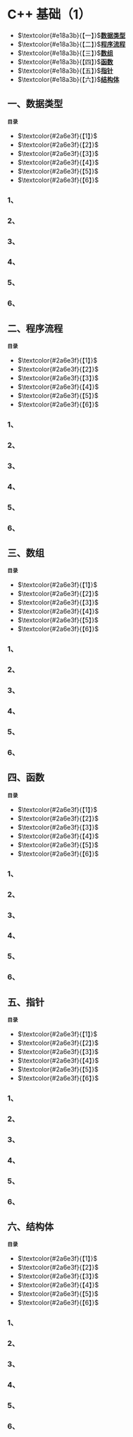 # C++ 基础（1）

- $\textcolor{#e18a3b}{【一】}$**[数据类型](#1)**
- $\textcolor{#e18a3b}{【二】}$**[程序流程](#2)**
- $\textcolor{#e18a3b}{【三】}$**[数组](#3)**
- $\textcolor{#e18a3b}{【四】}$**[函数](#4)**
- $\textcolor{#e18a3b}{【五】}$**[指针](#5)**
- $\textcolor{#e18a3b}{【六】}$**[结构体](#6)**

## 一、数据类型

<a id="1">**`目录`**</a>

- $\textcolor{#2a6e3f}{【1】}$ [](#1.1)
- $\textcolor{#2a6e3f}{【2】}$ [](#1.2)
- $\textcolor{#2a6e3f}{【3】}$ [](#1.3)
- $\textcolor{#2a6e3f}{【4】}$ [](#1.4)
- $\textcolor{#2a6e3f}{【5】}$ [](#1.5)
- $\textcolor{#2a6e3f}{【6】}$ [](#1.6)

### 1、

<a id="1.1"></a>

### 2、

<a id="1.2"></a>

### 3、

<a id="1.3"></a>

### 4、

<a id="1.4"></a>

### 5、

<a id="1.5"></a>

### 6、

<a id="1.6"></a>

## 二、程序流程

<a id="2">**`目录`**</a>

- $\textcolor{#2a6e3f}{【1】}$ [](#2.1)
- $\textcolor{#2a6e3f}{【2】}$ [](#2.2)
- $\textcolor{#2a6e3f}{【3】}$ [](#2.3)
- $\textcolor{#2a6e3f}{【4】}$ [](#2.4)
- $\textcolor{#2a6e3f}{【5】}$ [](#2.5)
- $\textcolor{#2a6e3f}{【6】}$ [](#2.6)

### 1、

<a id="2.1"></a>

### 2、

<a id="2.2"></a>

### 3、

<a id="2.3"></a>

### 4、

<a id="2.4"></a>

### 5、

<a id="2.5"></a>

### 6、

<a id="2.6"></a>

## 三、数组

<a id="3">**`目录`**</a>

- $\textcolor{#2a6e3f}{【1】}$ [](#3.1)
- $\textcolor{#2a6e3f}{【2】}$ [](#3.2)
- $\textcolor{#2a6e3f}{【3】}$ [](#3.3)
- $\textcolor{#2a6e3f}{【4】}$ [](#3.4)
- $\textcolor{#2a6e3f}{【5】}$ [](#3.5)
- $\textcolor{#2a6e3f}{【6】}$ [](#3.6)

### 1、

<a id="3.1"></a>

### 2、

<a id="3.2"></a>

### 3、

<a id="3.3"></a>

### 4、

<a id="3.4"></a>

### 5、

<a id="3.5"></a>

### 6、

<a id="3.6"></a>

## 四、函数

<a id="4">**`目录`**</a>

- $\textcolor{#2a6e3f}{【1】}$ [](#4.1)
- $\textcolor{#2a6e3f}{【2】}$ [](#4.2)
- $\textcolor{#2a6e3f}{【3】}$ [](#4.3)
- $\textcolor{#2a6e3f}{【4】}$ [](#4.4)
- $\textcolor{#2a6e3f}{【5】}$ [](#4.5)
- $\textcolor{#2a6e3f}{【6】}$ [](#4.6)

### 1、

<a id="4.1"></a>

### 2、

<a id="4.2"></a>

### 3、

<a id="4.3"></a>

### 4、

<a id="4.4"></a>

### 5、

<a id="4.5"></a>

### 6、

<a id="4.6"></a>

## 五、指针

<a id="5">**`目录`**</a>

- $\textcolor{#2a6e3f}{【1】}$ [](#5.1)
- $\textcolor{#2a6e3f}{【2】}$ [](#5.2)
- $\textcolor{#2a6e3f}{【3】}$ [](#5.3)
- $\textcolor{#2a6e3f}{【4】}$ [](#5.4)
- $\textcolor{#2a6e3f}{【5】}$ [](#5.5)
- $\textcolor{#2a6e3f}{【6】}$ [](#5.6)

### 1、

<a id="5.1"></a>

### 2、

<a id="5.2"></a>

### 3、

<a id="5.3"></a>

### 4、

<a id="5.4"></a>

### 5、

<a id="5.5"></a>

### 6、

<a id="5.6"></a>

## 六、结构体

<a id="6">**`目录`**</a>

- $\textcolor{#2a6e3f}{【1】}$ [](#6.1)
- $\textcolor{#2a6e3f}{【2】}$ [](#6.2)
- $\textcolor{#2a6e3f}{【3】}$ [](#6.3)
- $\textcolor{#2a6e3f}{【4】}$ [](#6.4)
- $\textcolor{#2a6e3f}{【5】}$ [](#6.5)
- $\textcolor{#2a6e3f}{【6】}$ [](#6.6)

### 1、

<a id="6.1"></a>

### 2、

<a id="6.2"></a>

### 3、

<a id="6.3"></a>

### 4、

<a id="6.4"></a>

### 5、

<a id="6.5"></a>

### 6、

<a id="6.6"></a>

